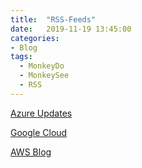 ```yaml
---
title:  "RSS-Feeds"
date:   2019-11-19 13:45:00
categories: 
- Blog
tags:
  - MonkeyDo
  - MonkeySee
  - RSS
---
```


[Azure Updates](https://azurecomcdn.azureedge.net/nb-no/blog/feed/)

[Google Cloud](https://cloudblog.withgoogle.com/rss/)

[AWS Blog](http://feeds.feedburner.com/AmazonWebServicesBlog)

